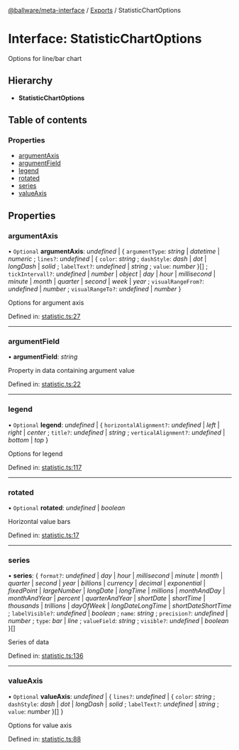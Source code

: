 [@ballware/meta-interface](../README.md) / [Exports](../modules.md) / StatisticChartOptions

# Interface: StatisticChartOptions

Options for line/bar chart

## Hierarchy

* **StatisticChartOptions**

## Table of contents

### Properties

- [argumentAxis](statisticchartoptions.md#argumentaxis)
- [argumentField](statisticchartoptions.md#argumentfield)
- [legend](statisticchartoptions.md#legend)
- [rotated](statisticchartoptions.md#rotated)
- [series](statisticchartoptions.md#series)
- [valueAxis](statisticchartoptions.md#valueaxis)

## Properties

### argumentAxis

• `Optional` **argumentAxis**: *undefined* \| { `argumentType`: *string* \| *datetime* \| *numeric* ; `lines?`: *undefined* \| { `color`: *string* ; `dashStyle`: *dash* \| *dot* \| *longDash* \| *solid* ; `labelText?`: *undefined* \| *string* ; `value`: *number*  }[] ; `tickIntervall?`: *undefined* \| *number* \| *object* \| *day* \| *hour* \| *millisecond* \| *minute* \| *month* \| *quarter* \| *second* \| *week* \| *year* ; `visualRangeFrom?`: *undefined* \| *number* ; `visualRangeTo?`: *undefined* \| *number*  }

Options for argument axis

Defined in: [statistic.ts:27](https://github.com/frankball/ballware-meta-interface/blob/6b9dc3f/src/statistic.ts#L27)

___

### argumentField

• **argumentField**: *string*

Property in data containing argument value

Defined in: [statistic.ts:22](https://github.com/frankball/ballware-meta-interface/blob/6b9dc3f/src/statistic.ts#L22)

___

### legend

• `Optional` **legend**: *undefined* \| { `horizontalAlignment?`: *undefined* \| *left* \| *right* \| *center* ; `title?`: *undefined* \| *string* ; `verticalAlignment?`: *undefined* \| *bottom* \| *top*  }

Options for legend

Defined in: [statistic.ts:117](https://github.com/frankball/ballware-meta-interface/blob/6b9dc3f/src/statistic.ts#L117)

___

### rotated

• `Optional` **rotated**: *undefined* \| *boolean*

Horizontal value bars

Defined in: [statistic.ts:17](https://github.com/frankball/ballware-meta-interface/blob/6b9dc3f/src/statistic.ts#L17)

___

### series

• **series**: { `format?`: *undefined* \| *day* \| *hour* \| *millisecond* \| *minute* \| *month* \| *quarter* \| *second* \| *year* \| *billions* \| *currency* \| *decimal* \| *exponential* \| *fixedPoint* \| *largeNumber* \| *longDate* \| *longTime* \| *millions* \| *monthAndDay* \| *monthAndYear* \| *percent* \| *quarterAndYear* \| *shortDate* \| *shortTime* \| *thousands* \| *trillions* \| *dayOfWeek* \| *longDateLongTime* \| *shortDateShortTime* ; `labelVisible?`: *undefined* \| *boolean* ; `name`: *string* ; `precision?`: *undefined* \| *number* ; `type`: *bar* \| *line* ; `valueField`: *string* ; `visible?`: *undefined* \| *boolean*  }[]

Series of data

Defined in: [statistic.ts:136](https://github.com/frankball/ballware-meta-interface/blob/6b9dc3f/src/statistic.ts#L136)

___

### valueAxis

• `Optional` **valueAxis**: *undefined* \| { `lines?`: *undefined* \| { `color`: *string* ; `dashStyle`: *dash* \| *dot* \| *longDash* \| *solid* ; `labelText?`: *undefined* \| *string* ; `value`: *number*  }[]  }

Options for value axis

Defined in: [statistic.ts:88](https://github.com/frankball/ballware-meta-interface/blob/6b9dc3f/src/statistic.ts#L88)
